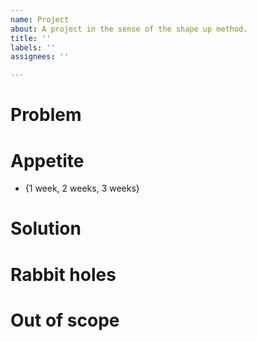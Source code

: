 ```yaml
---
name: Project
about: A project in the sense of the shape up method.
title: ''
labels: ''
assignees: ''

---
```


# Problem

# Appetite
-  {1 week, 2 weeks, 3 weeks}

# Solution

# Rabbit holes

# Out of scope
